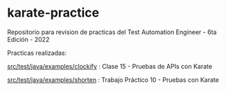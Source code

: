 # karate-practice
 Repositorio para revision de practicas del Test Automation Engineer - 6ta Edición - 2022


Practicas realizadas: 

[src/test/java/examples/clockify](src/test/java/examples/clockify) : Clase 15 - Pruebas de APIs con Karate


[src/test/java/examples/shorten](src/test/java/examples/shorten) : Trabajo Práctico 10 - Pruebas con Karate

